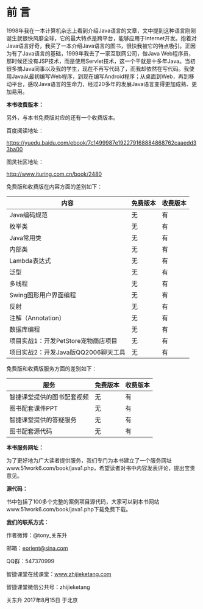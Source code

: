 # 前 言

1998年我在一本计算机杂志上看到介绍Java语言的文章，文中提到这种语言刚刚诞生就很快风靡全球，它的最大特点是跨平台，能够应用于Internet开发。抱着对Java语言好奇，我买了一本介绍Java语言的图书，很快我被它的特点吸引。正因为有了Java语言的基础，1999年我去了一家互联网公司，做Java Web程序员，那时候还没有JSP技术，而是使用Servlet技术，这一个干就是十多年Java。当初很多搞Java同事以及我的学生，现在不再写代码了，而我却依然在写代码。我使用Java从最初编写Web程序，到现在编写Android程序；从桌面到Web，再到移动平台，感叹Java语言的生命力，经过20多年的发展Java语言变得更加成熟、更加易用。

**本书收费版本：**

另外，与本书免费版对应的还有一个收费版本。

百度阅读地址：

https://yuedu.baidu.com/ebook/7c1499987e192279168884868762caaedd33ba00

图灵社区地址：

http://www.ituring.com.cn/book/2480

免费版和收费版在内容方面的差别如下：

| **内容** | **免费版本** | **收费版本** |
| --- | --- | --- |
| Java编码规范 | 无 | 有 |
| 枚举类 | 无 | 有 |
| Java常用类 | 无 | 有 |
| 内部类 | 无 | 有 |
| Lambda表达式 | 无 | 有 |
| 泛型 | 无 | 有 |
| 多线程 | 无 | 有 |
| Swing图形用户界面编程 | 无 | 有 |
| 反射 | 无 | 有 |
| 注解（Annotation） | 无 | 有 |
| 数据库编程 | 无 | 有 |
| 项目实战1：开发PetStore宠物商店项目 | 无 | 有 |
| 项目实战2：开发Java版QQ2006聊天工具 | 无 | 有 |

免费版和收费版服务方面的差别如下：

| **服务** | **免费版本** | **收费版本** |
| --- | --- | --- |
| 智捷课堂提供的图书配套视频 | 无 | 有 |
| 图书配套课件PPT | 无 | 有 |
| 智捷课堂提供的答疑服务 | 无 | 有 |
| 图书配套源代码 | 无 | 有 |

**本书服务网址：**

为了更好地为广大读者提供服务，我们专门为本书建立了一个服务网址www.51work6.com/book/java1.php，希望读者对书中内容发表评论，提出宝贵意见。

**源代码：**

书中包括了100多个完整的案例项目源代码，大家可以到本书网站www.51work6.com/book/java1.php下载免费下载。

**我们的联系方式：**

作者微博：@tony_关东升

邮箱：eorient@sina.com

QQ群：547370999

智捷课堂在线课堂：www.zhijieketang.com

智捷课堂微信公共号：zhijieketang

关东升 2017年8月15日 于北京
